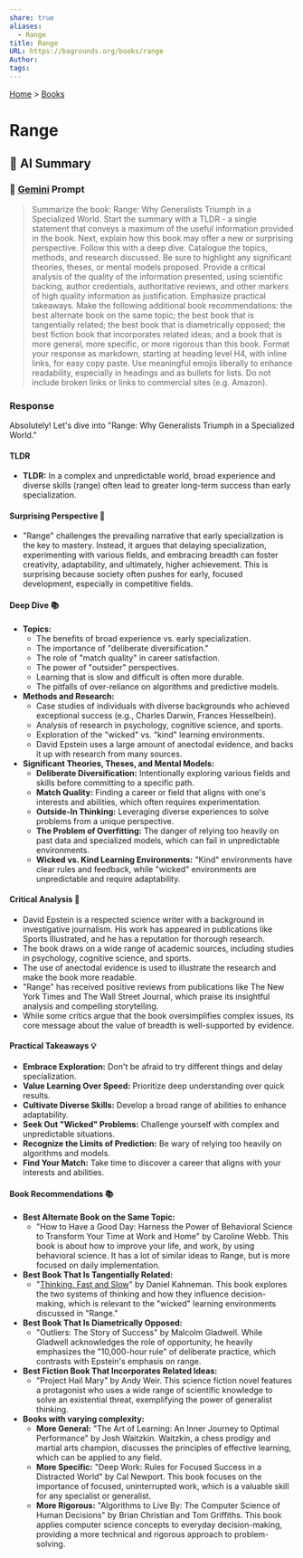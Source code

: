 ```yaml
---
share: true
aliases:
  - Range
title: Range
URL: https://bagrounds.org/books/range
Author: 
tags: 
---
```

[Home](../index.md) > [Books](./index.md)  
# Range  
## 🤖 AI Summary  
### 💬 [Gemini](https://gemini.google.com) Prompt  
> Summarize the book: Range: Why Generalists Triumph in a Specialized World. Start the summary with a TLDR - a single statement that conveys a maximum of the useful information provided in the book. Next, explain how this book may offer a new or surprising perspective. Follow this with a deep dive. Catalogue the topics, methods, and research discussed. Be sure to highlight any significant theories, theses, or mental models proposed. Provide a critical analysis of the quality of the information presented, using scientific backing, author credentials, authoritative reviews, and other markers of high quality information as justification. Emphasize practical takeaways. Make the following additional book recommendations: the best alternate book on the same topic; the best book that is tangentially related; the best book that is diametrically opposed; the best fiction book that incorporates related ideas; and a book that is more general, more specific, or more rigorous than this book. Format your response as markdown, starting at heading level H4, with inline links, for easy copy paste. Use meaningful emojis liberally to enhance readability, especially in headings and as bullets for lists. Do not include broken links or links to commercial sites (e.g. Amazon).  
  
### Response  
Absolutely! Let's dive into "Range: Why Generalists Triumph in a Specialized World."  
  
#### TLDR  
* **TLDR:** In a complex and unpredictable world, broad experience and diverse skills (range) often lead to greater long-term success than early specialization.  
  
#### Surprising Perspective 🤯  
* "Range" challenges the prevailing narrative that early specialization is the key to mastery. Instead, it argues that delaying specialization, experimenting with various fields, and embracing breadth can foster creativity, adaptability, and ultimately, higher achievement. This is surprising because society often pushes for early, focused development, especially in competitive fields.  
  
#### Deep Dive 📚  
* **Topics:**  
    * The benefits of broad experience vs. early specialization.  
    * The importance of "deliberate diversification."  
    * The role of "match quality" in career satisfaction.  
    * The power of "outsider" perspectives.  
    * Learning that is slow and difficult is often more durable.  
    * The pitfalls of over-reliance on algorithms and predictive models.  
* **Methods and Research:**  
    * Case studies of individuals with diverse backgrounds who achieved exceptional success (e.g., Charles Darwin, Frances Hesselbein).  
    * Analysis of research in psychology, cognitive science, and sports.  
    * Exploration of the "wicked" vs. "kind" learning environments.  
    * David Epstein uses a large amount of anectodal evidence, and backs it up with research from many sources.  
* **Significant Theories, Theses, and Mental Models:**  
    * **Deliberate Diversification:** Intentionally exploring various fields and skills before committing to a specific path.  
    * **Match Quality:** Finding a career or field that aligns with one's interests and abilities, which often requires experimentation.  
    * **Outside-In Thinking:** Leveraging diverse experiences to solve problems from a unique perspective.  
    * **The Problem of Overfitting:** The danger of relying too heavily on past data and specialized models, which can fail in unpredictable environments.  
    * **Wicked vs. Kind Learning Environments:** "Kind" environments have clear rules and feedback, while "wicked" environments are unpredictable and require adaptability.  
  
#### Critical Analysis 🧐  
* David Epstein is a respected science writer with a background in investigative journalism. His work has appeared in publications like Sports Illustrated, and he has a reputation for thorough research.  
* The book draws on a wide range of academic sources, including studies in psychology, cognitive science, and sports.  
* The use of anectodal evidence is used to illustrate the research and make the book more readable.  
* "Range" has received positive reviews from publications like The New York Times and The Wall Street Journal, which praise its insightful analysis and compelling storytelling.  
* While some critics argue that the book oversimplifies complex issues, its core message about the value of breadth is well-supported by evidence.  
  
#### Practical Takeaways 💡  
* **Embrace Exploration:** Don't be afraid to try different things and delay specialization.  
* **Value Learning Over Speed:** Prioritize deep understanding over quick results.  
* **Cultivate Diverse Skills:** Develop a broad range of abilities to enhance adaptability.  
* **Seek Out "Wicked" Problems:** Challenge yourself with complex and unpredictable situations.  
* **Recognize the Limits of Prediction:** Be wary of relying too heavily on algorithms and models.  
* **Find Your Match:** Take time to discover a career that aligns with your interests and abilities.  
  
#### Book Recommendations 📚  
* **Best Alternate Book on the Same Topic:**  
    * "How to Have a Good Day: Harness the Power of Behavioral Science to Transform Your Time at Work and Home" by Caroline Webb. This book is about how to improve your life, and work, by using behavioral science. It has a lot of similar ideas to Range, but is more focused on daily implementation.  
* **Best Book That Is Tangentially Related:**  
    * "[Thinking, Fast and Slow](./thinking-fast-and-slow.md)" by Daniel Kahneman. This book explores the two systems of thinking and how they influence decision-making, which is relevant to the "wicked" learning environments discussed in "Range."  
* **Best Book That Is Diametrically Opposed:**  
    * "Outliers: The Story of Success" by Malcolm Gladwell. While Gladwell acknowledges the role of opportunity, he heavily emphasizes the "10,000-hour rule" of deliberate practice, which contrasts with Epstein's emphasis on range.  
* **Best Fiction Book That Incorporates Related Ideas:**  
    * "Project Hail Mary" by Andy Weir. This science fiction novel features a protagonist who uses a wide range of scientific knowledge to solve an existential threat, exemplifying the power of generalist thinking.  
* **Books with varying complexity:**  
    * **More General:** "The Art of Learning: An Inner Journey to Optimal Performance" by Josh Waitzkin. Waitzkin, a chess prodigy and martial arts champion, discusses the principles of effective learning, which can be applied to any field.  
    * **More Specific:** "Deep Work: Rules for Focused Success in a Distracted World" by Cal Newport. This book focuses on the importance of focused, uninterrupted work, which is a valuable skill for any specialist or generalist.  
    * **More Rigorous:** "Algorithms to Live By: The Computer Science of Human Decisions" by Brian Christian and Tom Griffiths. This book applies computer science concepts to everyday decision-making, providing a more technical and rigorous approach to problem-solving.  
    